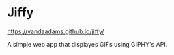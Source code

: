 # Jiffy

https://vandaadams.github.io/jiffy/

A simple web app that displayes GIFs using GIPHY's API. 
